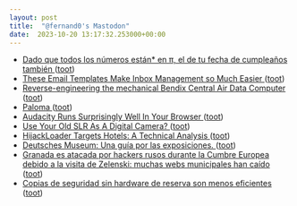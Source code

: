 ```yaml
---
layout: post
title:  "@fernand0's Mastodon"
date:  2023-10-20 13:17:32.253000+00:00
---
```

*  [Dado que todos los números están&ast; en π, el de tu fecha de cumpleaños también ](https://www.microsiervos.com/archivo/matematicas/todos-los-numeros-estan-en-pi-fecha-cumpleanos.htm) ([toot](https://mastodon.social/@fernand0/111267535404537512))
*  [These Email Templates Make Inbox Management so Much Easier ](https://lifehacker.com/these-email-templates-make-inbox-management-so-much-eas-185090751) ([toot](https://mastodon.social/@fernand0/111267335029264468))
*  [Reverse-engineering the mechanical Bendix Central Air Data Computer ](http://www.righto.com/2023/10/bendix-cadc-reverse-engineering.htm) ([toot](https://mastodon.social/@fernand0/111267089681322629))
*  [Paloma ](https://www.flickr.com/photos/fernand0/53267586385) ([toot](https://mastodon.social/@fernand0/111267068537857254))
*  [Audacity Runs Surprisingly Well In Your Browser ](https://hackaday.com/2023/10/05/audacity-runs-surprisingly-well-in-your-browser) ([toot](https://mastodon.social/@fernand0/111266903316684069))
*  [Use Your Old SLR As A Digital Camera? ](https://hackaday.com/2023/10/09/use-your-old-slr-as-a-digital-camera) ([toot](https://mastodon.social/@fernand0/111266694367361670))
*  [HijackLoader Targets Hotels: A Technical Analysis  ](https://alpine-sec.medium.com/hijackloader-targets-hotels-a-technical-analysis-c2795fc4f3a3) ([toot](https://mastodon.social/@fernand0/111266454915258535))
*  [Deutsches Museum: Una guía por las exposiciones. ](https://fotografiasenmovimiento.wordpress.com/2023/10/05/deutsches-museum-guide-through-the-collections) ([toot](https://mastodon.social/@fernand0/111266222965191339))
*  [Granada es atacada por hackers rusos durante la Cumbre Europea debido a la visita de Zelenski: muchas webs municipales han caído ](https://www.genbeta.com/seguridad/granada-atacada-hackers-rusos-durante-cumbre-europea-debido-a-visita-zelenski-muchas-webs-municipales-han-caid) ([toot](https://mastodon.social/@fernand0/111266110621949659))
*  [Copias de seguridad sin hardware de reserva son menos eficientes  ](https://changlonet.com/blog/copias-de-seguridad-sin-hardware-de-reserva-son-menos-eficientes/) ([toot](https://mastodon.social/@fernand0/111263038427145106))

